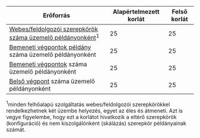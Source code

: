 | Erőforrás | Alapértelmezett korlát | Felső korlát |
| --- | --- | --- |
| [Webes/feldolgozói szerepkörök száma üzemelő példányonként](../articles/cloud-services/cloud-services-choose-me.md)<sup>1</sup> |25 |25 |
| [Bemeneti végpontok példány](http://msdn.microsoft.com/library/gg557552.aspx#InstanceInputEndpoint) száma üzemelő példányonként |25 |25 |
| [Bemeneti végpontok](http://msdn.microsoft.com/library/gg557552.aspx#InputEndpoint) száma üzemelő példányonként |25 |25 |
| [Belső végpont](http://msdn.microsoft.com/library/gg557552.aspx#InternalEndpoint) száma üzemelő példányonként |25 |25 |

<sup>1</sup>minden felhőalapú szolgáltatás webes/feldolgozói szerepkörökkel rendelkezhetnek két üzembe helyezés, egyet az éles és átmeneti. Azt is vegye figyelembe, hogy ezt a korlátot hivatkozik a eltérő szerepkörök (konfiguráció) és nem kiszolgálónként (skálázás) szerepkör példányainak számát.

